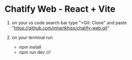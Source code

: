 # Chatify Web - React + Vite

1. on your vs code search bar type ">Git: Clone" and paste "https://github.com/mhartkhiss/chatify-web.git"

2. on your terminal run
    - npm install
    - npm run dev
///